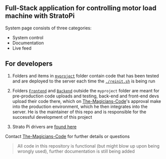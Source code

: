 ## Full-Stack application for controlling motor load machine with StratoPi
System page consists of three categories:
- System control
- Documentation
- Live feed

## For developers
1. Folders and items in [`myproject`](/myproject/) folder contain code that has been tested and are deployed to the server each time the [`./reinit.sh`](/myproject/reinit.sh) is being run
  
2. Folders [`Frontend`](Frontend/) and [`Backend`](Backend/) outside the `myproject` folder are meant for pre-production code 
  uploads and testing, back-end and front-end devs upload their code there, which on [The-Magicians-Code](https://github.com/The-Magicians-Code)'s
  approval make into the production environment, which he then integrates into the server. He is the maintainer of this repo
  and is responsible for the successful development of this project  

3. Strato Pi drivers are [found here](https://github.com/sfera-labs?q=strato-pi&type=all&language=&sort=)

Contact [The-Magicians-Code](https://github.com/The-Magicians-Code) for further details or questions

> All code in this repository is functional (but might blow up upon being wrongly used), further documentation is still being added
